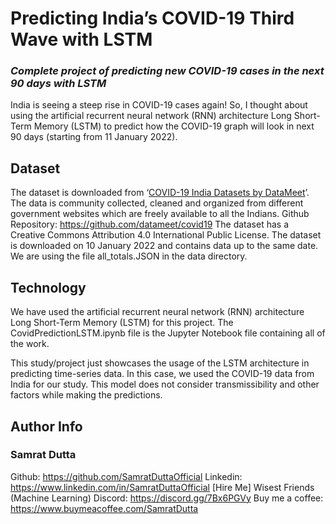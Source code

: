 # Predicting India’s COVID-19 Third Wave with LSTM

### _Complete project of predicting new COVID-19 cases in the next 90 days with LSTM_

India is seeing a steep rise in COVID-19 cases again! So, I thought about using the artificial recurrent neural network (RNN) architecture Long Short-Term Memory (LSTM) to predict how the COVID-19 graph will look in next 90 days (starting from 11 January 2022).

## Dataset

The dataset is downloaded from ‘[COVID-19 India Datasets by DataMeet](https://projects.datameet.org/covid19/)’. The data is community collected, cleaned and organized from different government websites which are freely available to all the Indians.
Github Repository: https://github.com/datameet/covid19
The dataset has a Creative Commons Attribution 4.0 International Public License. The dataset is downloaded on 10 January 2022 and contains data up to the same date.
We are using the file all_totals.JSON in the data directory. 

## Technology

We have used the artificial recurrent neural network (RNN) architecture Long Short-Term Memory (LSTM) for this project. The CovidPredictionLSTM.ipynb file is the Jupyter Notebook file containing all of the work.

This study/project just showcases the usage of the LSTM architecture in predicting time-series data. In this case, we used the COVID-19 data from India for our study. This model does not consider transmissibility and other factors while making the predictions.

## Author Info
### Samrat Dutta
Github: https://github.com/SamratDuttaOfficial
Linkedin: https://www.linkedin.com/in/SamratDuttaOfficial [Hire Me]
Wisest Friends (Machine Learning) Discord: https://discord.gg/7Bx6PGVy
Buy me a coffee: https://www.buymeacoffee.com/SamratDutta